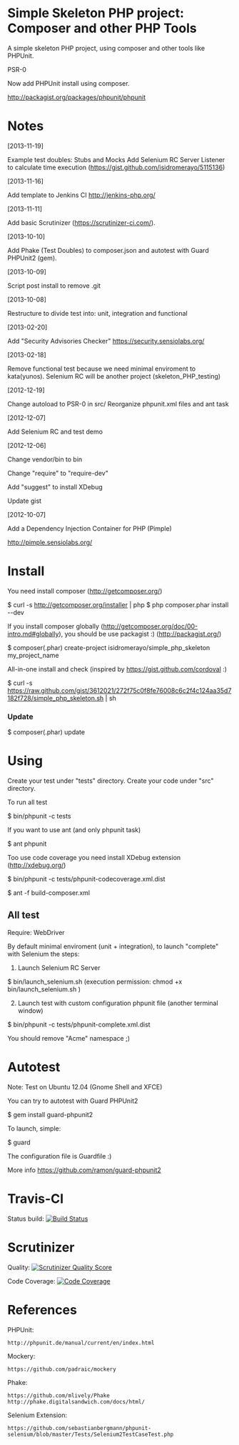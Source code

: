 Simple Skeleton PHP project: Composer and other PHP Tools
=========================================================

A simple skeleton PHP project, using composer and other tools like PHPUnit.

PSR-0

Now add PHPUnit install using composer.

http://packagist.org/packages/phpunit/phpunit

Notes
=====

[2013-11-19]

Example test doubles: Stubs and Mocks
Add Selenium RC Server
Listener to calculate time execution (https://gist.github.com/isidromerayo/5115136)

[2013-11-16]

Add template to Jenkins CI http://jenkins-php.org/

[2013-11-11]

Add basic Scrutinizer (https://scrutinizer-ci.com/).

[2013-10-10]

Add Phake (Test Doubles) to composer.json and autotest with Guard PHPUnit2 (gem).

[2013-10-09]

Script post install to remove .git

[2013-10-08]

Restructure to divide test into: unit, integration and functional

[2013-02-20]

Add "Security Advisories Checker" https://security.sensiolabs.org/

[2013-02-18]

Remove functional test because we need minimal enviroment to kata(yunos).
Selenium RC will be another project (skeleton_PHP_testing)

[2012-12-19]

Change autoload to PSR-0 in src/
Reorganize phpunit.xml files and ant task

[2012-12-07]

Add Selenium RC and test demo

[2012-12-06] 

Change vendor/bin to bin

Change "require" to "require-dev"

Add "suggest" to install XDebug

Update gist

[2012-10-07] 

Add a  Dependency Injection Container for PHP (Pimple)

http://pimple.sensiolabs.org/

Install
=======

You need install composer (http://getcomposer.org/)

$ curl -s http://getcomposer.org/installer | php
$ php composer.phar install --dev

If you install composer globally (http://getcomposer.org/doc/00-intro.md#globally),
you should be use packagist :) (http://packagist.org/)

$ composer(.phar) create-project isidromerayo/simple_php_skeleton my_project_name

All-in-one install and check (inspired by https://gist.github.com/cordoval :)

$ curl -s https://raw.github.com/gist/3612021/272f75c0f8fe76008c6c2f4c124aa35d7182f728/simple_php_skeleton.sh | sh

### Update

$ composer(.phar) update

Using
=====

Create your test under "tests" directory.
Create your code under "src" directory.

To run all test

$ bin/phpunit -c tests

If you want to use ant (and only phpunit task)

$ ant phpunit

Too use code coverage you need install XDebug extension (http://xdebug.org/)

$ bin/phpunit -c tests/phpunit-codecoverage.xml.dist

$ ant -f build-composer.xml

All test
--------

Require: WebDriver 

By default minimal enviroment (unit + integration), to launch "complete" with Selenium the steps:

1) Launch Selenium RC Server 

$ bin/launch_selenium.sh (execution permission: chmod +x bin/launch_selenium.sh )

2) Launch test with custom configuration phpunit file (another terminal window)

$ bin/phpunit -c tests/phpunit-complete.xml.dist

You should remove "Acme" namespace ;)

Autotest
========

Note: Test on Ubuntu 12.04 (Gnome Shell and XFCE)

You can try to autotest with Guard PHPUnit2

$ gem install guard-phpunit2

To launch, simple:

$ guard

The configuration file is Guardfile :)

More info https://github.com/ramon/guard-phpunit2


Travis-CI
=========

Status build: [![Build Status](https://secure.travis-ci.org/isidromerayo/simple_php_skeleton.png?branch=mockery)](http://travis-ci.org/isidromerayo/simple_php_skeleton)

Scrutinizer
==========

Quality: [![Scrutinizer Quality Score](https://scrutinizer-ci.com/g/isidromerayo/simple_php_skeleton/badges/quality-score.png?s=fe47d20f43c2d317977f3094c33845a2727bf177)](https://scrutinizer-ci.com/g/isidromerayo/simple_php_skeleton/)

Code Coverage: [![Code Coverage](https://scrutinizer-ci.com/b/isidromerayo/skeleton_php_project/badges/coverage.png?s=79428d01806bfd9549178b5504a6688c5ca8b8b4)](https://scrutinizer-ci.com/b/isidromerayo/skeleton_php_project/)

References
==========

PHPUnit: 
    
    http://phpunit.de/manual/current/en/index.html

Mockery: 

    https://github.com/padraic/mockery

Phake: 

    https://github.com/mlively/Phake
    http://phake.digitalsandwich.com/docs/html/

Selenium Extension:

    https://github.com/sebastianbergmann/phpunit-selenium/blob/master/Tests/Selenium2TestCaseTest.php
